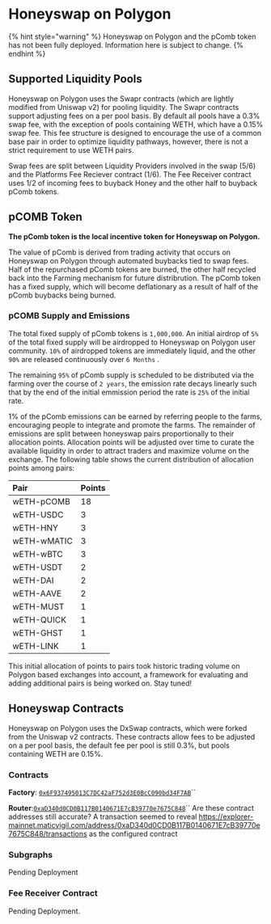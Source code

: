 # Honeyswap on Polygon

{% hint style="warning" %}
Honeyswap on Polygon and the pComb token has not been fully deployed. Information here is subject to change. 
{% endhint %}

## Supported Liquidity Pools

Honeyswap on Polygon uses the Swapr contracts \(which are lightly modified from Uniswap v2\) for pooling liquidity. The Swapr contracts support adjusting fees on a per pool basis. By default all pools have a 0.3% swap fee, with the exception of pools containing WETH, which have a 0.15% swap fee. This fee structure is designed to encourage the use of a common base pair in order to optimize liquidity pathways, however, there is not a strict requirement to use WETH pairs. 

Swap fees are split between Liquidity Providers involved in the swap \(5/6\) and the Platforms Fee Reciever contract \(1/6\). The Fee Receiver contract uses 1/2 of incoming fees to buyback Honey and the other half to buyback pComb tokens. 

## pCOMB Token

**The pComb token is the local incentive token for Honeyswap on Polygon.**

The value of pComb is derived from trading activity that occurs on Honeyswap on Polygon through automated buybacks tied to swap fees. Half of the repurchased pComb tokens are burned, the other half recycled back into the Farming mechanism for future distribrution. The pComb token has a fixed supply, which will become deflationary as a result of half of the pComb buybacks being burned. 

### pCOMB Supply and Emissions 

The total fixed supply of pComb tokens is `1,000,000`. An initial airdrop of `5%` of the total fixed supply will be airdropped to Honeyswap on Polygon user community. `10%` of airdropped tokens are immediately liquid, and the other `90%` are released continuously over `6 Months` .  

The remaining `95%` of pComb supply is scheduled to be distributed via the farming over the course of `2 years`, the emission rate decays linearly such that by the end of the initial emmission period  the rate is `25%` of the initial rate. 

1% of the pComb emissions can be earned by referring people to the farms, encouraging people to integrate and promote the farms.  The remainder of emissions are split between honeyswap pairs proportionally to their allocation points. Allocation points will be adjusted over time to curate the available liquidity in order to attract traders and maximize volume on the exchange. The following table shows the current distribution of allocation points among pairs:

| Pair | Points |
| :--- | :--- |
| wETH-pCOMB | 18 |
| wETH-USDC | 3 |
| wETH-HNY | 3 |
| wETH-wMATIC | 3 |
| wETH-wBTC | 3 |
| wETH-USDT | 2 |
| wETH-DAI | 2 |
| wETH-AAVE | 2 |
| wETH-MUST | 1 |
| wETH-QUICK | 1 |
| wETH-GHST | 1 |
| wETH-LINK | 1 |

This initial allocation of points to pairs took historic trading volume on Polygon based exchanges into account, a framework for evaluating and adding additional pairs is being worked on. Stay tuned!

## Honeyswap Contracts

Honeyswap on Polygon uses the DxSwap contracts, which were forked from the Uniswap v2 contracts. These contracts allow fees to be adjusted on a per pool basis, the default fee per pool is still 0.3%, but pools containing WETH are 0.15%. 

### Contracts

**Factory**: [`0x6F937495013C7DC42aF752d3E0BcC090bd34F7AB`](https://explorer-mainnet.maticvigil.com/address/0x6F937495013C7DC42aF752d3E0BcC090bd34F7AB)\`\`

**Router**:[`0xaD340d0CD0B117B0140671E7cB39770e7675C848`](https://explorer-mainnet.maticvigil.com/address/0xaD340d0CD0B117B0140671E7cB39770e7675C848/transactions)\`\` Are these contract addresses still accurate? A transaction seemed to reveal https://explorer-mainnet.maticvigil.com/address/0xaD340d0CD0B117B0140671E7cB39770e7675C848/transactions as the configured contract

### Subgraphs

Pending Deployment

### Fee Receiver Contract

Pending Deployment.

